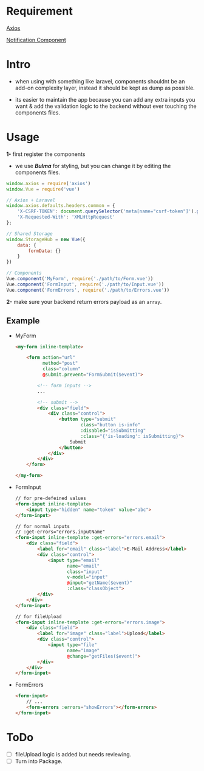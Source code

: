 # Requirement

[Axios](https://github.com/mzabriskie/axios)

[Notification Component](https://github.com/ctf0/Notification-Component)

# Intro
- when using with something like laravel, components shouldnt be an add-on complexity layer, instead it should be kept as dump as possible.

- its easier to maintain the app because you can add any extra inputs you want & add the validation logic to the backend without ever touching the components files.

# Usage
**1-** first register the components

- we use ***Bulma*** for styling, but you can change it by editing the components files.

```js
window.axios = require('axios')
window.Vue = require('vue')

// Axios + Laravel
window.axios.defaults.headers.common = {
    'X-CSRF-TOKEN': document.querySelector('meta[name="csrf-token"]').getAttribute('content'),
    'X-Requested-With': 'XMLHttpRequest'
};

// Shared Storage
window.StorageHub = new Vue({
    data: {
        formData: {}
    }
})

// Components
Vue.component('MyForm', require('./path/to/Form.vue'))
Vue.component('FormInput', require('./path/to/Input.vue'))
Vue.component('FormErrors', require('./path/to/Errors.vue'))
```

**2-** make sure your backend return errors payload as an `array`.

## Example
- MyForm
    ```html
    <my-form inline-template>

        <form action="url"
              method="post"
              class="column"
              @submit.prevent="FormSubmit($event)">

            <!-- form inputs -->
            ...

            <!-- submit -->
            <div class="field">
                <div class="control">
                    <button type="submit"
                            class="button is-info"
                            :disabled="isSubmitting"
                            :class="{'is-loading': isSubmitting}">
                        Submit
                    </button>
                </div>
            </div>
        </form>

    </my-form>
    ```

- FormInput
    ```html
    // for pre-defeined values
    <form-input inline-template>
        <input type="hidden" name="token" value="abc">
    </form-input>

    // for normal inputs
    // :get-errors="errors.inputName"
    <form-input inline-template :get-errors="errors.email">
        <div class="field">
            <label for="email" class="label">E-Mail Address</label>
            <div class="control">
                <input type="email"
                       name="email"
                       class="input"
                       v-model="input"
                       @input="getName($event)"
                       :class="classObject">
            </div>
        </div>
    </form-input>

    // for fileUpload
    <form-input inline-template :get-errors="errors.image">
        <div class="field">
            <label for="image" class="label">Upload</label>
            <div class="control">
                <input type="file"
                       name="image"
                       @change="getFiles($event)">
            </div>
        </div>
    </form-input>
    ```

- FormErrors
    ```html
    <form-input>
        // ...
        <form-errors :errors="showErrors"></form-errors>
    </form-input>
    ```

# ToDo
* [ ] fileUpload logic is added but needs reviewing.
* [ ] Turn into Package.
